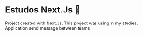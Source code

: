 # Estudos Next.Js 🎈

 Project created with Next.Js. This project was using in my studies. Application send message between teams
